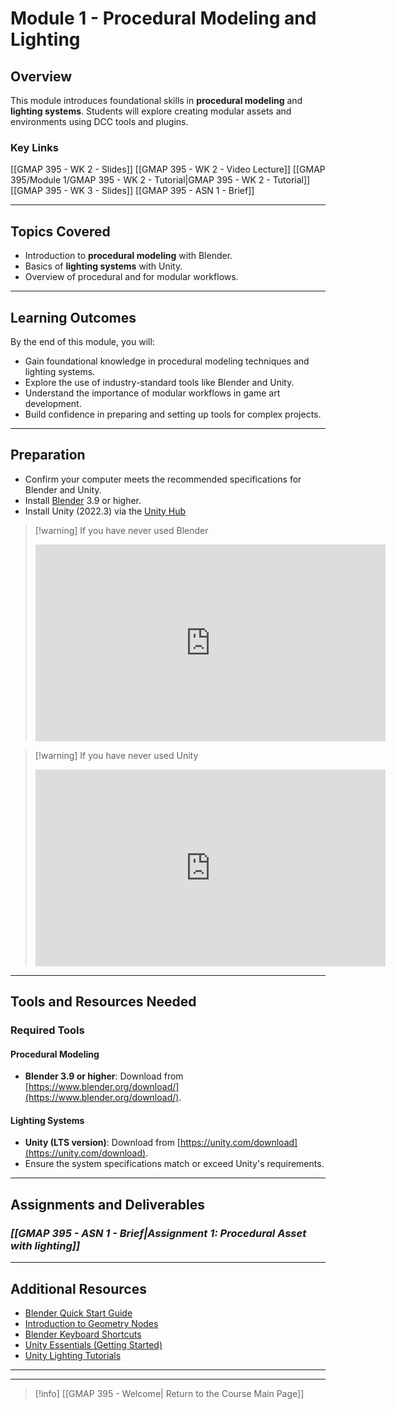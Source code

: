 # Module 1 - Procedural Modeling and Lighting

## Overview
This module introduces foundational skills in **procedural modeling** and **lighting systems**. Students will explore creating modular assets and environments using DCC tools and plugins.

### Key Links
[[GMAP 395 - WK 2 - Slides]]
[[GMAP 395 - WK 2 - Video Lecture]]
[[GMAP 395/Module 1/GMAP 395 - WK 2 - Tutorial|GMAP 395 - WK 2 - Tutorial]]
[[GMAP 395 - WK 3 - Slides]]
[[GMAP 395 - ASN 1 - Brief]]

---

## Topics Covered
- Introduction to **procedural modeling** with Blender.
- Basics of **lighting systems** with Unity.
- Overview of procedural and  for modular workflows.

---

## Learning Outcomes
By the end of this module, you will:
- Gain foundational knowledge in procedural modeling techniques and lighting systems.
- Explore the use of industry-standard tools like Blender and Unity.
- Understand the importance of modular workflows in game art development.
- Build confidence in preparing and setting up tools for complex projects.

---

## Preparation
- Confirm your computer meets the recommended specifications for Blender and Unity.
- Install [Blender](https://www.blender.org/download/) 3.9 or higher.
- Install Unity (2022.3) via the [Unity Hub](https://unity.com/download)

> [!warning] If you have never used Blender
> <iframe width="560" height="315" src="https://www.youtube.com/embed/B0J27sf9N1Y?si=jC1_pj3-96qKpcg4" title="YouTube video player" frameborder="0" allow="accelerometer; autoplay; clipboard-write; encrypted-media; gyroscope; picture-in-picture; web-share" referrerpolicy="strict-origin-when-cross-origin" allowfullscreen></iframe>

> [!warning] If you have never used Unity
> <iframe width="560" height="315" src="https://www.youtube.com/embed/XtQMytORBmM?si=ckwuuw1aFDsYoAqG" title="YouTube video player" frameborder="0" allow="accelerometer; autoplay; clipboard-write; encrypted-media; gyroscope; picture-in-picture; web-share" referrerpolicy="strict-origin-when-cross-origin" allowfullscreen></iframe>


---

## Tools and Resources Needed

### Required Tools

#### Procedural Modeling
- **Blender 3.9 or higher**: Download from [https://www.blender.org/download/](https://www.blender.org/download/).
#### Lighting Systems
- **Unity (LTS version)**: Download from [https://unity.com/download](https://unity.com/download).
- Ensure the system specifications match or exceed Unity's requirements.

---
## Assignments and Deliverables
### ***[[GMAP 395 - ASN 1 - Brief|Assignment 1: Procedural Asset with lighting]]***


---
## Additional Resources
- [Blender Quick Start Guide](https://docs.blender.org/manual/en/4.3/getting_started/about/index.html)
- [Introduction to Geometry Nodes](https://docs.blender.org/manual/en/latest/modeling/geometry_nodes/introduction.html)
- [Blender Keyboard Shortcuts](https://docs.blender.org/manual/en/latest/interface/keymap/introduction.html)
- [Unity Essentials (Getting Started)](https://learn.unity.com/pathway/unity-essentials)
- [Unity Lighting Tutorials](https://learn.unity.com/mission/creative-core-lighting?uv=2022.3&pathwayId=61a65568edbc2a00206076dd)

---
---
>[!info]  [[GMAP 395 - Welcome| Return to the Course Main Page]]